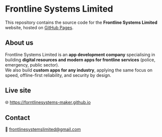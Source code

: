 # Frontline Systems Limited

This repository contains the source code for the **Frontline Systems Limited** website, hosted on [GitHub Pages](https://forntlinesystems-maker.github.io).

## About us
Frontline Systems Limited is an **app development company** specialising in building **digital resources and modern apps for frontline services** (police, emergency, public sector).  
We also build **custom apps for any industry**, applying the same focus on speed, offline-first reliability, and security by design.

## Live site
🌐 https://forntlinesystems-maker.github.io

## Contact
📧 frontlinesystemslimited@gmail.com

